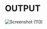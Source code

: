 # OUTPUT
![Screenshot (113)](https://github.com/aradhanayada/PW-assignment1-solution/assets/103102710/07ba10eb-c4f4-491b-a4e0-137474c3ffd1)

